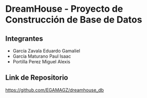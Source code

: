 # DreamHouse - Proyecto de Construcción de Base de Datos

## Integrantes

- García Zavala Eduardo Gamaliel
- García Maturano Paul Isaac
- Portilla Perez Miguel Alexis

## Link de Repositorio

https://github.com/EGAMAGZ/dreamhouse_db
